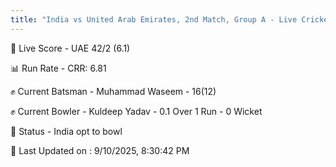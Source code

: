 ```yaml
---
title: "India vs United Arab Emirates, 2nd Match, Group A - Live Cricket Score"
---
```


🔴 Live Score - UAE 42/2 (6.1)  

📊 Run Rate - CRR: 6.81  

✊ Current Batsman - Muhammad Waseem - 16(12)  

✊ Current Bowler - Kuldeep Yadav - 0.1 Over 1 Run - 0 Wicket  

📑 Status - India opt to bowl

📝 Last Updated on : 9/10/2025, 8:30:42 PM  


